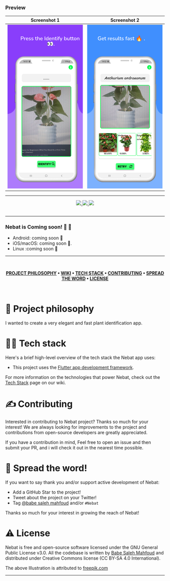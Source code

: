### Preview

|              Screenshot 1               |              Screenshot 2               |
| :-------------------------------------: | :-------------------------------------: |
| ![Screenshot 1](screenshots/image2.png) | ![Screenshot 2](screenshots/image3.png) |

---

<div align='center'>
  
<a href='https://github.com/babe-saleh-mahfoud/Nebat/releases'>
  
<img src='https://img.shields.io/github/v/release/babe-saleh-mahfoud/Nebat?color=%23FDD835&label=version&style=for-the-badge'>
  
</a>
  
<a href='https://github.com/babe-saleh-mahfoud/Nebat/blob/main/LICENSE'>
  
<img src='https://img.shields.io/github/license/babe-saleh-mahfoud/Nebat?style=for-the-badge'>
  
</a>
  <img src='https://img.shields.io/badge/Dart-0175C2?style=for-the-badge&logo=dart&logoColor=white'>
</div>

<br />

---

### Nebat is Coming soon! 🥳 🚀

- Android: coming soon 👀
- iOS/macOS: coming soon 👀.
- Linux :coming soon 👀

---

<br />

<div align="center">

**[PROJECT PHILOSOPHY](https://github.com/babe-saleh-mahfoud/Nebat#-project-philosophy) •
[WIKI](https://github.com/babe-saleh-mahfoud/Nebat#-wiki) •
[TECH STACK](https://github.com/babe-saleh-mahfoud/Nebat#-tech-stack) •
[CONTRIBUTING](https://github.com/babe-saleh-mahfoud/Nebat#%EF%B8%8F-contributing) •
[SPREAD THE WORD](https://github.com/babe-saleh-mahfoud/Nebat#-spread-the-word) •
[LICENSE](https://github.com/babe-saleh-mahfoud/Nebat#%EF%B8%8F-license)**

</div>

<br />

# 🧐 Project philosophy

I wanted to create a very elegant and fast plant identification app.

# 👨‍💻 Tech stack

Here's a brief high-level overview of the tech stack the Nebat app uses:

- This project uses the [Flutter app development framework](https://flutter.dev/).

For more information on the technologies that power Nebat, check out the [Tech Stack](https://github.com/babe-saleh-mahfoud/Nebat/wiki/Tech-Stack) page on our wiki.

# ✍️ Contributing

Interested in contributing to Nebat project? Thanks so much for your interest! We are always looking for improvements to the project and contributions from open-source developers are greatly appreciated.

If you have a contribution in mind, Feel free to open an issue and then submit your PR, and i will check it out in the nearest time possible.

# 🌟 Spread the word!

If you want to say thank you and/or support active development of Nebat:

- Add a GitHub Star to the project!
- Tweet about the project on your Twitter!
- Tag [@babe saleh mahfoud](https://www.linkedin.com/in/babe-saleh-mahfoud-519b52200/) and/or `#Nebat`

Thanks so much for your interest in growing the reach of Nebat!

# ⚠️ License

Nebat is free and open-source software licensed under the GNU General Public License v3.0. All the codebase is written by [Babe Saleh Mahfoud](https://github.com/babe-saleh-mahfoud) and distributed under Creative Commons license (CC BY-SA 4.0 International).

The above Illustration is attributed to [freepik.com](https://www.freepik.com/)
<br />

---
